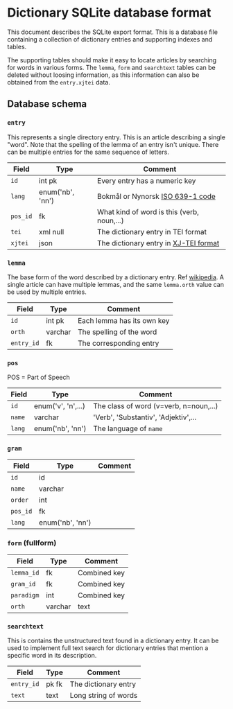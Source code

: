 # Dictionary SQLite database format

This document describes the SQLite export format.  This is a database file
containing a collection of dictionary entries and supporting indexes and
tables.

The supporting tables should make it easy to locate articles by searching for
words in various forms.  The `lemma`, `form` and `searchtext` tables can be
deleted without loosing information, as this information can also
be obtained from the `entry.xjtei` data.

## Database schema

### `entry`

This represents a single directory entry.  This is an article describing a
single "word".  Note that the spelling of the lemma of an entry isn't unique.
There can be multiple entries for the same sequence of letters.

Field|Type|Comment
-----|----|---------
`id` | int pk | Every entry has a numeric key
`lang` | enum('nb', 'nn') | Bokmål or Nynorsk [ISO 639-1 code](https://en.wikipedia.org/wiki/List_of_ISO_639-1_code)
`pos_id`| fk | What kind of word is this (verb, noun,...)
`tei` | xml null | The dictionary entry in TEI format
`xjtei` | json | The dictionary entry in [XJ-TEI format](xjtei.md)

### `lemma`

The base form of the word described by a dictionary entry.
Ref [wikipedia](https://en.wikipedia.org/wiki/Lemma_(morphology)).
A single article can have multiple lemmas, and the same `lemma.orth`
value can be used by multiple entries.

Field|Type|Comment
-----|----|---------
`id` | int pk | Each lemma has its own key
`orth`| varchar | The spelling of the word
`entry_id`|fk | The corresponding entry

### `pos`

POS = Part of Speech

Field|Type|Comment
-----|----|---------
`id` | enum('v', 'n',...) | The class of word (v=verb, n=noun,...)
`name`| varchar | 'Verb', 'Substantiv', 'Adjektiv',...
`lang`| enum('nb', 'nn') | The language of `name`

### `gram`

Field|Type|Comment
-----|----|---------
`id` | id
`name`| varchar
`order`| int
`pos_id` | fk
`lang` | enum('nb', 'nn')

### `form` (fullform)

Field|Type|Comment
-----|----|---------
`lemma_id` | fk | Combined key
`gram_id` | fk | Combined key
`paradigm` | int | Combined key
`orth` | varchar | text

### `searchtext`

This is contains the unstructured text found in a dictionary entry.
It can be used to implement full text search for dictionary entries
that mention a specific word in its description.

Field|Type|Comment
-----|----|---------
`entry_id` | pk fk | The dictionary entry
`text` | text | Long string of words

